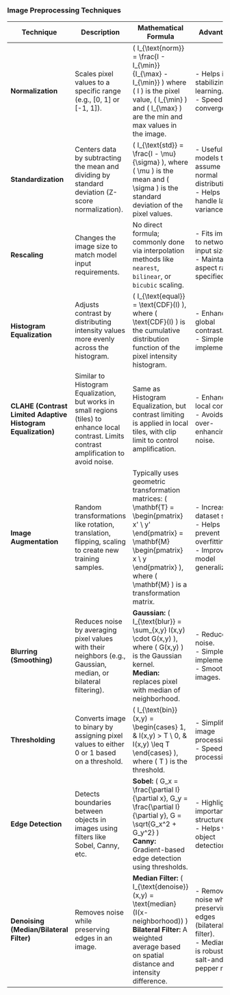 ### Image Preprocessing Techniques

| **Technique**                | **Description**                                                                                                                                                       | **Mathematical Formula**                                                                                                                                                                                | **Advantages**                                                                                                                 | **Disadvantages**                                                                                                        | **Use Cases**                                           |
|------------------------------|-----------------------------------------------------------------------------------------------------------------------------------------------------------------------|--------------------------------------------------------------------------------------------------------------------------------------------------------------------------------------------------------|-------------------------------------------------------------------------------------------------------------------------------|--------------------------------------------------------------------------------------------------------------------------|---------------------------------------------------------|
| **Normalization**             | Scales pixel values to a specific range (e.g., [0, 1] or [-1, 1]).                                                                                                    | \( I_{\text{norm}} = \frac{I - I_{\min}}{I_{\max} - I_{\min}} \) where \( I \) is the pixel value, \( I_{\min} \) and \( I_{\max} \) are the min and max values in the image.                             | - Helps in stabilizing learning.<br>- Speeds up convergence.                                                                  | - Does not correct illumination variations.<br>- Only scales, doesn't change contrast.                                  | Neural networks, especially CNNs.                       |
| **Standardization**           | Centers data by subtracting the mean and dividing by standard deviation (Z-score normalization).                                                                       | \( I_{\text{std}} = \frac{I - \mu}{\sigma} \), where \( \mu \) is the mean and \( \sigma \) is the standard deviation of the pixel values.                                                             | - Useful for models that assume normal distribution.<br>- Helps handle large variance.                                        | - Sensitive to outliers.<br>- Changes image pixel distribution.                                                        | Machine learning models that assume Gaussian distribution. |
| **Rescaling**                 | Changes the image size to match model input requirements.                                                                                                             | No direct formula; commonly done via interpolation methods like `nearest`, `bilinear`, or `bicubic` scaling.                                                    | - Fits images to network input size.<br>- Maintains aspect ratio (if specified).                                               | - May introduce distortion or loss of detail.                                                                           | Image resizing for CNNs input.                          |
| **Histogram Equalization**    | Adjusts contrast by distributing intensity values more evenly across the histogram.                                                                                   | \( I_{\text{equal}} = \text{CDF}(I) \), where \( \text{CDF}(I) \) is the cumulative distribution function of the pixel intensity histogram.                      | - Enhances global contrast.<br>- Simple to implement.                                                                        | - Over-amplifies noise in flat regions.<br>- Not suitable for local contrast enhancement.                               | Medical images, low-contrast photos.                    |
| **CLAHE (Contrast Limited Adaptive Histogram Equalization)** | Similar to Histogram Equalization, but works in small regions (tiles) to enhance local contrast. Limits contrast amplification to avoid noise. | Same as Histogram Equalization, but contrast limiting is applied in local tiles, with clip limit to control amplification.                                       | - Enhances local contrast.<br>- Avoids over-enhancing noise.                                                                 | - Computationally expensive.<br>- Might create artifacts if tile size is too small.                                      | Medical imaging, uneven lighting.                       |
| **Image Augmentation**        | Random transformations like rotation, translation, flipping, scaling to create new training samples.                                                                  | Typically uses geometric transformation matrices: \( \mathbf{T} = \begin{pmatrix} x' \\ y' \end{pmatrix} = \mathbf{M} \begin{pmatrix} x \\ y \end{pmatrix} \), where \( \mathbf{M} \) is a transformation matrix. | - Increases dataset size.<br>- Helps prevent overfitting.<br>- Improves model generalization.                                 | - Can introduce unrealistic distortions.<br>- Computationally intensive for large datasets.                              | Deep learning model training (e.g., CNNs).              |
| **Blurring (Smoothing)**      | Reduces noise by averaging pixel values with their neighbors (e.g., Gaussian, median, or bilateral filtering).                                                        | **Gaussian:** \( I_{\text{blur}} = \sum_{x,y} I(x,y) \cdot G(x,y) \), where \( G(x,y) \) is the Gaussian kernel.<br>**Median:** replaces pixel with median of neighborhood.                            | - Reduces noise.<br>- Simple to implement.<br>- Smooths images.                                                               | - Reduces sharpness.<br>- Not effective for complex noise patterns.                                                      | Noise reduction in low-quality images.                   |
| **Thresholding**              | Converts image to binary by assigning pixel values to either 0 or 1 based on a threshold.                                                                             | \( I_{\text{bin}}(x,y) = \begin{cases} 1, & I(x,y) > T \\ 0, & I(x,y) \leq T \end{cases} \), where \( T \) is the threshold.                                      | - Simplifies image processing.<br>- Speeds up processing.                                                                     | - Loses intensity information.<br>- Choosing the right threshold can be difficult.                                       | Segmentation, OCR, object detection.                    |
| **Edge Detection**            | Detects boundaries between objects in images using filters like Sobel, Canny, etc.                                                                                    | **Sobel:** \( G_x = \frac{\partial I}{\partial x}, G_y = \frac{\partial I}{\partial y}, G = \sqrt{G_x^2 + G_y^2} \)<br>**Canny:** Gradient-based edge detection using thresholds.                     | - Highlights important structures.<br>- Helps with object detection.                                                          | - Sensitive to noise.<br>- May miss weak edges.<br>- Computationally expensive (Canny).                                 | Object detection, image segmentation.                   |
| **Denoising (Median/Bilateral Filter)** | Removes noise while preserving edges in an image.                                                                                                     | **Median Filter:** \( I_{\text{denoise}}(x,y) = \text{median}(I(x-neighborhood)) \)<br>**Bilateral Filter:** A weighted average based on spatial distance and intensity difference.                    | - Removes noise while preserving edges (bilateral filter).<br>- Median filter is robust to salt-and-pepper noise.             | - Bilateral filter is computationally expensive.<br>- Median filter may not preserve all details (small structures).     | Medical imaging, photography, noise removal.            |
